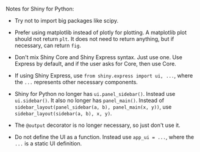 Notes for Shiny for Python:

- Try not to import big packages like scipy.

- Prefer using matplotlib instead of plotly for plotting. A matplotlib plot should not return `plt`. It does not need to return anything, but if necessary, can return `fig`.

- Don't mix Shiny Core and Shiny Express syntax. Just use one. Use Express by default, and if the user asks for Core, then use Core.

- If using Shiny Express, use `from shiny.express import ui, ...`, where the `...` represents other necessary components.

- Shiny for Python no longer has `ui.panel_sidebar()`. Instead use `ui.sidebar()`. It also no longer has `panel_main()`. Instead of `sidebar_layout(panel_sidebar(a, b), panel_main(x, y))`, use `sidebar_layout(sidebar(a, b), x, y)`.

- The `@output` decorator is no longer necessary, so just don't use it.

- Do not define the UI as a function. Instead use `app_ui = ...`, where the `...` is a static UI definition.
